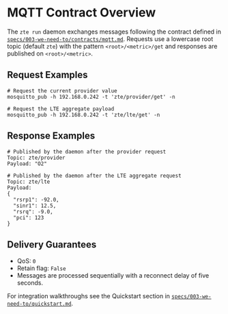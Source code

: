 # MQTT Contract Overview

The `zte run` daemon exchanges messages following the contract defined in
[`specs/003-we-need-to/contracts/mqtt.md`](../specs/003-we-need-to/contracts/mqtt.md).
Requests use a lowercase root topic (default `zte`) with the pattern
`<root>/<metric>/get` and responses are published on `<root>/<metric>`.

## Request Examples

```text
# Request the current provider value
mosquitto_pub -h 192.168.0.242 -t 'zte/provider/get' -n

# Request the LTE aggregate payload
mosquitto_pub -h 192.168.0.242 -t 'zte/lte/get' -n
```

## Response Examples

```text
# Published by the daemon after the provider request
Topic: zte/provider
Payload: "O2"

# Published by the daemon after the LTE aggregate request
Topic: zte/lte
Payload:
{
  "rsrp1": -92.0,
  "sinr1": 12.5,
  "rsrq": -9.0,
  "pci": 123
}
```

## Delivery Guarantees

* QoS: `0`
* Retain flag: `False`
* Messages are processed sequentially with a reconnect delay of five seconds.

For integration walkthroughs see the Quickstart section in
[`specs/003-we-need-to/quickstart.md`](../specs/003-we-need-to/quickstart.md).
